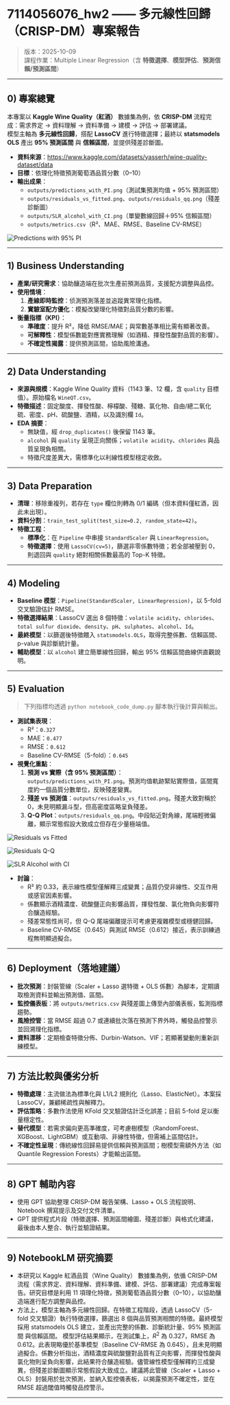 # 7114056076_hw2 —— 多元線性回歸（CRISP-DM）專案報告
> 版本：2025-10-09  
> 課程作業：Multiple Linear Regression（含 **特徵選擇**、**模型評估**、**預測信賴/預測區間**）

---

## 0) 專案總覽
本專案以 **Kaggle Wine Quality（紅酒）** 數據集為例，依 **CRISP-DM** 流程完成：需求界定 → 資料理解 → 資料準備 → 建模 → 評估 → 部署建議。  
模型主軸為 **多元線性回歸**，搭配 **LassoCV** 進行特徵選擇；最終以 **statsmodels OLS** 產出 **95% 預測區間** 與 **信賴區間**，並提供殘差診斷圖。

- **資料來源**：https://www.kaggle.com/datasets/yasserh/wine-quality-dataset/data
- **目標**：依理化特徵預測葡萄酒品質分數（0–10）
- **輸出成果**：  
  - `outputs/predictions_with_PI.png`（測試集預測均值 + 95% 預測區間）  
  - `outputs/residuals_vs_fitted.png`、`outputs/residuals_qq.png`（殘差診斷圖）  
  - `outputs/SLR_alcohol_with_CI.png`（單變數線回歸＋95% 信賴區間）  
  - `outputs/metrics.csv`（R²、MAE、RMSE、Baseline CV-RMSE）

![Predictions with 95% PI](outputs/predictions_with_PI.png)

---

## 1) Business Understanding
- **產業/研究需求**：協助釀造端在批次生產前預測品質，支援配方調整與品控。
- **使用情境**：  
  1. **產線即時監控**：侦測預測落差並追蹤異常理化指標。  
  2. **實驗室配方優化**：模擬改變理化特徵對品質分數的影響。
- **衡量指標（KPI）**：  
  - **準確度**：提升 R²，降低 RMSE/MAE；與常數基準相比需有顯著改善。  
  - **可解釋性**：模型係數能對應實務理解（如酒精、揮發性酸對品質的影響）。  
  - **不確定性揭露**：提供預測區間，協助風險溝通。

---

## 2) Data Understanding
- **來源與規模**：Kaggle Wine Quality 資料（1143 筆、12 欄，含 `quality` 目標值）。原始檔名 `WineQT.csv`。  
- **特徵描述**：固定酸度、揮發性酸、檸檬酸、殘糖、氯化物、自由/總二氧化硫、密度、pH、硫酸鹽、酒精，以及識別欄 `Id`。  
- **EDA 摘要**：  
  - 無缺值，經 `drop_duplicates()` 後保留 1143 筆。  
  - `alcohol` 與 `quality` 呈現正向關係；`volatile acidity`、`chlorides` 與品質呈現負相關。  
  - 特徵尺度差異大，需標準化以利線性模型穩定收斂。

---

## 3) Data Preparation
- **清理**：移除重複列，若存在 `type` 欄位則轉為 0/1 編碼（但本資料僅紅酒，因此未出現）。  
- **資料分割**：`train_test_split(test_size=0.2, random_state=42)`。  
- **特徵工程**：  
  - **標準化**：在 `Pipeline` 中串接 `StandardScaler` 與 `LinearRegression`。  
  - **特徵選擇**：使用 `LassoCV(cv=5)`，篩選非零係數特徵；若全部被壓到 0，則退回與 `quality` 絕對相關係數最高的 Top-K 特徵。

---

## 4) Modeling
- **Baseline 模型**：`Pipeline(StandardScaler, LinearRegression)`，以 5-fold 交叉驗證估計 RMSE。  
- **特徵選擇結果**：LassoCV 選出 8 個特徵：`volatile acidity`、`chlorides`、`total sulfur dioxide`、`density`、`pH`、`sulphates`、`alcohol`、`Id`。  
- **最終模型**：以篩選後特徵餵入 `statsmodels.OLS`，取得完整係數、信賴區間、p-value 與診斷統計量。  
- **輔助模型**：以 `alcohol` 建立簡單線性回歸，輸出 95% 信賴區間曲線供直觀說明。

---

## 5) Evaluation
> 下列指標均透過 `python notebook_code_dump.py` 腳本執行後計算與輸出。

- **測試集表現**：  
  - R²：`0.327`  
  - MAE：`0.477`  
  - RMSE：`0.612`  
  - Baseline CV-RMSE（5-fold）：`0.645`
- **視覺化重點**：  
  1. **預測 vs 實際（含 95% 預測區間）**：`outputs/predictions_with_PI.png`。預測均值軌跡緊貼實際值，區間寬度約一個品質分數單位，反映殘差變異。  
  2. **殘差 vs 預測值**：`outputs/residuals_vs_fitted.png`。殘差大致對稱於 0，未見明顯漏斗型，但高密度區略呈負殘差。  
  3. **Q-Q Plot**：`outputs/residuals_qq.png`。中段貼近對角線，尾端輕微偏離，顯示常態假設大致成立但存在少量極端值。

![Residuals vs Fitted](outputs/residuals_vs_fitted.png)

![Residuals Q-Q](outputs/residuals_qq.png)

![SLR Alcohol with CI](outputs/SLR_alcohol_with_CI.png)
- **討論**：  
  - R² 約 0.33，表示線性模型僅解釋三成變異；品質仍受非線性、交互作用或感官因素影響。  
  - 係數顯示酒精濃度、硫酸鹽正向影響品質，揮發性酸、氯化物負向影響符合釀造經驗。  
  - 殘差常態性尚可，但 Q-Q 尾端偏離提示可考慮更複雜模型或穩健回歸。  
  - Baseline CV-RMSE（0.645）與測試 RMSE（0.612）接近，表示訓練過程無明顯過擬合。

---

## 6) Deployment（落地建議）
- **批次預測**：封裝管線（Scaler + Lasso 選特徵 + OLS 係數）為腳本，定期讀取檢測資料並輸出預測值、區間。  
- **監控儀表板**：將 `outputs/metrics.csv` 與殘差圖上傳至內部儀表板，監測指標趨勢。  
- **風險控管**：當 RMSE 超過 0.7 或連續批次落在預測下界外時，觸發品控警示並回溯理化指標。  
- **資料漂移**：定期檢查特徵分佈、Durbin-Watson、VIF；若顯著變動則重新訓練模型。

---

## 7) 方法比較與優劣分析
- **特徵處理**：主流做法為標準化與 L1/L2 規則化（Lasso、ElasticNet）。本案採 LassoCV，兼顧稀疏性與解釋力。  
- **評估策略**：多數作法使用 KFold 交叉驗證估計泛化誤差；目前 5-fold 足以衡量穩定性。  
- **替代模型**：若需求偏向更高準確度，可考慮樹模型（RandomForest、XGBoost、LightGBM）或互動項、非線性特徵，但需補上區間估計。  
- **不確定性呈現**：傳統線性回歸易提供信賴與預測區間；樹模型需額外方法（如 Quantile Regression Forests）才能輸出區間。

---

## 8) GPT 輔助內容
- 使用 GPT 協助整理 CRISP-DM 報告架構、Lasso + OLS 流程說明、Notebook 撰寫提示及交付文件清單。  
- GPT 提供程式片段（特徵選擇、預測區間繪圖、殘差診斷）與格式化建議，最後由本人整合、執行並驗證結果。

---

## 9) NotebookLM 研究摘要
- 本研究以 Kaggle 紅酒品質（Wine Quality） 數據集為例，依循 CRISP-DM 流程（需求界定、資料理解、資料準備、建模、評估、部署建議）完成專案報告。研究目標是利用 11 項理化特徵，預測葡萄酒品質分數（0–10），以協助釀造端進行配方調整與品控。
- 方法上，模型主軸為多元線性回歸。在特徵工程階段，透過 LassoCV（5-fold 交叉驗證）執行特徵選擇，篩選出 8 個與品質預測相關的特徵。最終模型採用 statsmodels OLS 建立，並產出完整的係數、診斷統計量、95% 預測區間 與信賴區間。
模型評估結果顯示，在測試集上，$R^2$ 為 0.327，RMSE 為 0.612。此表現略優於基準模型（Baseline CV-RMSE 為 0.645），且未見明顯過擬合。係數分析指出，酒精濃度與硫酸鹽對品質有正向影響，而揮發性酸與氯化物則呈負向影響，此結果符合釀造經驗。儘管線性模型僅解釋約三成變異，但殘差診斷圖顯示常態假設大致成立。建議將此管線（Scaler + Lasso + OLS）封裝用於批次預測，並納入監控儀表板，以揭露預測不確定性，並在 RMSE 超過閾值時觸發品控警示。

---
